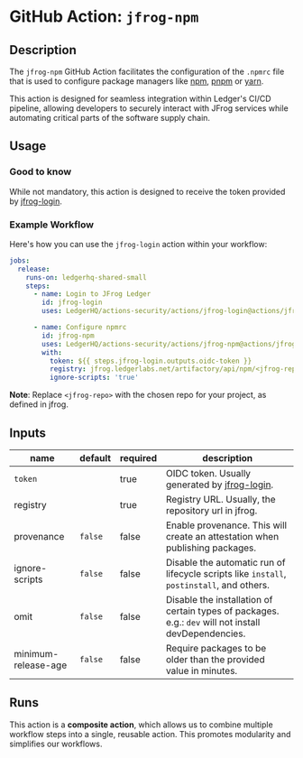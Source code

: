 # GitHub Action: `jfrog-npm`

<!-- action-docs-description source="action.yml" -->
## Description

The `jfrog-npm` GitHub Action facilitates the configuration of the `.npmrc`
file that is used to configure package managers like
[npm](https://docs.npmjs.com/cli/v11/configuring-npm/npmrc),
[pnpm](https://pnpm.io/) or [yarn](https://yarnpkg.com/).

This action is designed for seamless integration within Ledger's CI/CD
pipeline, allowing developers to securely interact with JFrog services while
automating critical parts of the software supply chain.
<!-- action-docs-description source="action.yml" -->

## Usage

### Good to know

While not mandatory, this action is designed to receive the token provided by
[jfrog-login](../jfrog-login/).

### Example Workflow

Here's how you can use the `jfrog-login` action within your workflow:

```yaml
jobs:
  release:
    runs-on: ledgerhq-shared-small
    steps:
      - name: Login to JFrog Ledger
        id: jfrog-login
        uses: LedgerHQ/actions-security/actions/jfrog-login@actions/jfrog-login-1

      - name: Configure npmrc
        id: jfrog-npm
        uses: LedgerHQ/actions-security/actions/jfrog-npm@actions/jfrog-npm-1
        with:
          token: ${{ steps.jfrog-login.outputs.oidc-token }}
          registry: jfrog.ledgerlabs.net/artifactory/api/npm/<jfrog-repo>
          ignore-scripts: 'true'

```

**Note**: Replace `<jfrog-repo>` with the chosen repo for your project, as
defined in jfrog.

<!-- action-docs-inputs source="action.yml" -->
## Inputs

<!-- markdownlint-disable MD013 -->
| name | default | required | description |
| --- | --- | --- | --- |
| `token` |  | true | OIDC token. Usually generated by [jfrog-login](../jfrog-login/). |
| registry | | true |Registry URL. Usually, the repository url in jfrog. |
| provenance | `false` | false | Enable provenance. This will create an attestation when publishing packages. |
| ignore-scripts | `false` | false | Disable the automatic run of lifecycle scripts like `install`, `postinstall`, and others. |
| omit | `false` | false | Disable the installation of certain types of packages. e.g.: `dev` will not install devDependencies. |
| minimum-release-age | `false` | false | Require packages to be older than the provided value in minutes. |

<!-- markdownlint-enable MD013 -->
<!-- action-docs-inputs source="action.yml" -->

## Runs

This action is a **composite action**, which allows us to combine multiple
workflow steps into a single, reusable action. This promotes modularity and
simplifies our workflows.
